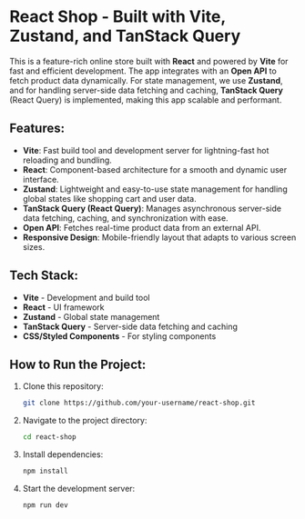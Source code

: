 # React Shop - Built with Vite, Zustand, and TanStack Query

This is a feature-rich online store built with **React** and powered by **Vite** for fast and efficient development. The app integrates with an **Open API** to fetch product data dynamically. For state management, we use **Zustand**, and for handling server-side data fetching and caching, **TanStack Query** (React Query) is implemented, making this app scalable and performant.

## Features:
- **Vite**: Fast build tool and development server for lightning-fast hot reloading and bundling.
- **React**: Component-based architecture for a smooth and dynamic user interface.
- **Zustand**: Lightweight and easy-to-use state management for handling global states like shopping cart and user data.
- **TanStack Query (React Query)**: Manages asynchronous server-side data fetching, caching, and synchronization with ease.
- **Open API**: Fetches real-time product data from an external API.
- **Responsive Design**: Mobile-friendly layout that adapts to various screen sizes.

## Tech Stack:
- **Vite** - Development and build tool
- **React** - UI framework
- **Zustand** - Global state management
- **TanStack Query** - Server-side data fetching and caching
- **CSS/Styled Components** - For styling components

## How to Run the Project:

1. Clone this repository:
   ```bash
   git clone https://github.com/your-username/react-shop.git

2. Navigate to the project directory:
   ```bash
   cd react-shop

3. Install dependencies:
   ```bash
   npm install

4. Start the development server:
   ```bash
   npm run dev
